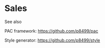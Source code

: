 # Sales

See also

 PAC framework: https://github.com/p8499/pac
 
 Style generator: https://github.com/p8499/style
